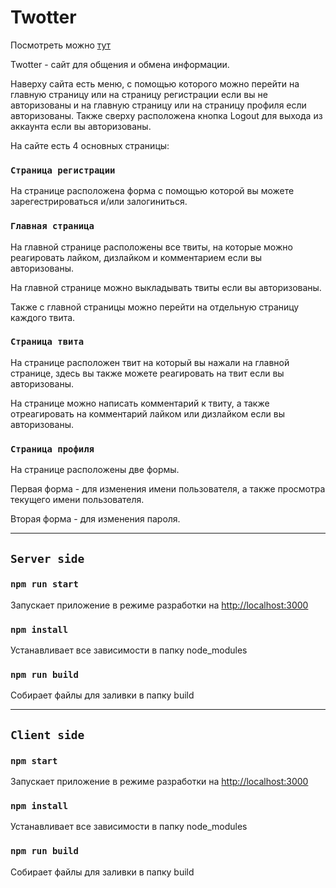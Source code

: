<h1>Twotter</h1>

<p>Посмотреть можно <a href="">тут</a></p>

<p>Twotter - сайт для общения и обмена информации.</p>
<p>Наверху сайта есть меню, с помощью которого можно перейти на главную страницу или на страницу регистрации если вы не авторизованы и на главную страницу или на страницу профиля если авторизованы. Также сверху расположена кнопка Logout для выхода из аккаунта если вы авторизованы.</p>
<p>На сайте есть 4 основных страницы:</p>

### `Страница регистрации`

<p>На странице расположена форма с помощью которой вы можете зарегестрироваться и/или залогиниться.</p>

### `Главная страница`

<p>На главной странице расположены все твиты, на которые можно реагировать лайком, дизлайком и комментарием если вы авторизованы.</p>
<p>На главной странице можно выкладывать твиты если вы авторизованы.</p>
<p>Также с главной страницы можно перейти на отдельную страницу каждого твита.</p>

### `Страница твита`

<p>На странице расположен твит на который вы нажали на главной странице, здесь вы также можете реагировать на твит если вы авторизованы.</p>
<p>На странице можно написать комментарий к твиту, а также отреагировать на комментарий лайком или дизлайком если вы авторизованы.</p>

### `Страница профиля`

<p>На странице расположены две формы.</p>
<p>Первая форма - для изменения имени пользователя, а также просмотра текущего имени пользователя.</p>
<p>Вторая форма - для изменения пароля.</p>

<hr>

## `Server side`

### `npm run start`

Запускает приложение в режиме разработки на [http://localhost:3000](http://localhost:3000)

### `npm install`

Устанавливает все зависимости в папку node_modules

### `npm run build`

Собирает файлы для заливки в папку build

<hr>

## `Client side`

### `npm start`

Запускает приложение в режиме разработки на [http://localhost:3000](http://localhost:3000)

### `npm install`

Устанавливает все зависимости в папку node_modules

### `npm run build`

Собирает файлы для заливки в папку build
